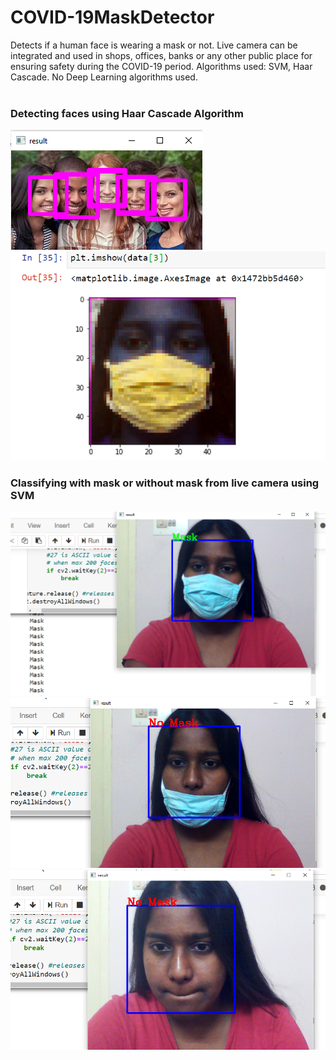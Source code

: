 # COVID-19MaskDetector
Detects if a human face is wearing a mask or not. Live camera can be integrated and used in shops, offices, banks or any other public place for ensuring safety during the COVID-19 period. Algorithms used: SVM, Haar Cascade. No Deep Learning algorithms used.
<br><br>
### Detecting faces using Haar Cascade Algorithm 
![output 1](output/fmd1.png)
![output 2](output/fmd2.png)
<br>
### Classifying with mask or without mask from live camera using SVM 
![output 3](output/fmd3.png)
![output 4](output/fmd4.png)
![output 5](output/fmd5.png)

